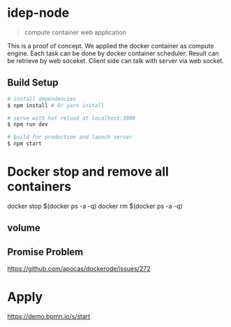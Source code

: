 # idep-node

> compute container web application 

This is a proof of concept. We applied the docker container as compute engine. Each task can be done by docker container scheduler. Result can be retrieve by web soceket. Client side can talk with server via web socket. 



## Build Setup

``` bash
# install dependencies
$ npm install # Or yarn install

# serve with hot reload at localhost:3000
$ npm run dev

# build for production and launch server
$ npm start
```


# Docker stop and remove all containers 
docker stop $(docker ps -a -q)
docker rm $(docker ps -a -q)

## volume 
## Promise Problem 
https://github.com/apocas/dockerode/issues/272


# Apply 
https://demo.bpmn.io/s/start
